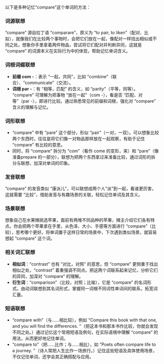 以下是多种记忆“compare”这个单词的方法：

### 词源联想
“compare” 源自拉丁语 “comparare”，原义为 “to pair, to liken”（配对、比拟），就像我们在比较两个事物时，会把它们放在一起，像配对一样找出相似或不同之处。想象你手里拿着两件物品，尝试将它们配对并判断异同，这就是 “compare” 的词源本义在实际行为中的体现，帮助记忆单词含义。

### 词根词缀联想
- **前缀 com -**：表示 “一起，共同”，比如 “combine”（联合）、“communicate”（交流）。
 - **词根 par -**：有 “相等，匹配” 的含义，如 “parity”（平等，同等）。
 “compare” 可理解为把事物 “放在一起”（com -），看是否 “匹配、对等”（par -），即进行比较。通过熟悉常见的前缀和词根，强化对 “compare” 含义的理解与记忆。

### 词形联想
 - “compare” 中有 “pare” 这个部分，形似 “pair”（一对，一双）。可以想象比较两个东西时，往往是将它们像一对物品那样放在一起观察，有助于记住 “compare” 有比较的意思。
 - 同时，将 “compare” 拆分为 “com”（看作 come 的变形，来）和 “pare”（像准备prepare 的一部分），联想为把两个东西拿过来准备比较，通过词形的拆分与联想，加深对单词的印象。

### 发音联想
 “compare” 的发音类似 “康派儿”，可以联想成两个人“派”到一起，看谁更厉害，这就需要 “比较”，借助发音与有趣场景的关联，轻松记住单词及其含义。

### 场景联想
想象自己在水果摊挑选苹果，面前有两堆不同品种的苹果，摊主介绍它们各有特点。你会把两个苹果拿在手里，从色泽、大小、手感等方面进行 “compare”（比较），思考哪个更好。将单词置于这样日常的场景中，下次遇到类似场景，就容易想起 “compare” 这个词。

### 相关词汇联想
 - **相似词**：“contrast” 也有 “对比，对照” 的意思，但 “compare” 更侧重于找出相似之处，“contrast” 着重强调不同点。把这两个词联系起来记忆，分析它们的异同，加深对 “compare” 的理解。
 - **衍生词**：“comparison”（比较，对照；比喻），它是 “compare” 的名词形式。由动词联想到其名词形式，掌握同一词根不同词性单词间的联系，拓宽词汇量。

### 短语联想
 - “compare with”（与……相比较），例如 “Compare this book with that one, and you will find the differences. ”（把这本书和那本书作比较，你就会发现不同之处。）通过记忆这个常用短语及例句，在实际语境中理解 “compare” 的用法，从而更好地记住单词。
 - “compare to”（把……比作；与……相比），如 “Poets often compare life to a journey. ”（诗人常把人生比作一场旅行。）记住这些短语及具体使用场景，不仅记住单词，还学会其正确搭配与应用。 